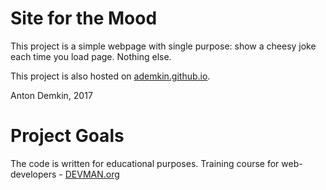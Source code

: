 # Site for the Mood

This project is a simple webpage with single purpose: show a cheesy joke each time you load page. Nothing else.  

This project is also hosted on [ademkin.github.io](https://ademkin.github.io).



Anton Demkin, 2017

# Project Goals

The code is written for educational purposes. Training course for web-developers - [DEVMAN.org](https://devman.org)

